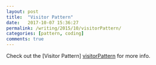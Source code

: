 ```yaml
---
layout: post
title:  "Visitor Pattern"
date:   2017-10-07 15:36:27
permalink: /writing/2015/10/visitorPattern/
categories: [pattern, coding]
comments: true
---
```

Check out the [Visitor Pattern] [visitorPattern] for more info.

[visitorPattern]: http://wiki.c2.com/?VisitorPattern